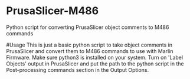 # PrusaSlicer-M486
Python script for converting PrusaSlicer object comments to M486 commands


#Usage
This is just a basic python script to take object comments in PrusaSlicer and convert them to M486 commands to use with Marlin Firmware. Make sure python3 is installed on your system. Turn on 'Label Objects' output in PrusaSlicer and put the path to the python script in the Post-processing commands section in the Output Options. 
